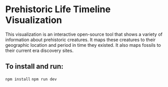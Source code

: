 # Prehistoric Life Timeline Visualization
This visualization is an interactive open-source tool that shows a variety of information about prehistoric creatures. It maps these creatures to their geographic location and period in time they existed. It also maps fossils to their current era discovery sites.

## To install and run:

`npm install`
`npm run dev`

